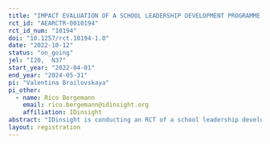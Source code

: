 ```yaml
---
title: "IMPACT EVALUATION OF A SCHOOL LEADERSHIP DEVELOPMENT PROGRAMME IN WESTERN CAPE, SOUTH AFRICA"
rct_id: "AEARCTR-0010194"
rct_id_num: "10194"
doi: "10.1257/rct.10194-1.0"
date: "2022-10-12"
status: "on_going"
jel: "I20, 	N37"
start_year: "2022-04-01"
end_year: "2024-05-31"
pi: "Valentina Brailovskaya"
pi_other:
  - name: Rico Bergemann
    email: rico.bergemann@idinsight.org
    affiliation: IDinsight
abstract: "IDinsight is conducting an RCT of a school leadership development program in Western Cape, South Africa. The sample is composed of 79 primary school out of which some were randomized into receiving the program, and some remain under the status quo. At endline, we will look at the school management practices to measure how well the program changed school's functioning, conduct teacher observations to understand whether the program changed quality of teaching and administer math tests to students to measure whether effects percolate to students. Lastly, we will also explore the role of gender of recipients and whether it interacts with the ability of implement the changes."
layout: registration
---
```


